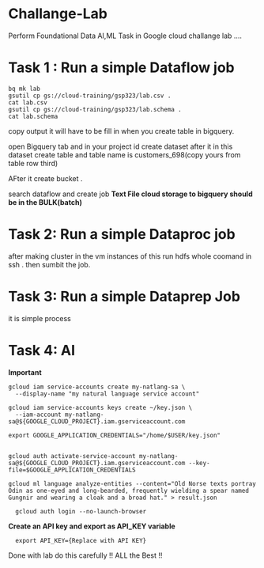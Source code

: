 # Challange-Lab
Perform Foundational Data AI,ML Task in Google cloud challange lab ....

# Task 1 : Run a simple Dataflow job
    bq mk lab
    gsutil cp gs://cloud-training/gsp323/lab.csv .
    cat lab.csv
    gsutil cp gs://cloud-training/gsp323/lab.schema .
    cat lab.schema

copy output it will have to be fill in when you create table in bigquery.

open Bigquery tab and in your project id create dataset <copy name> 
  after it in this dataset create table and table name is customers_698(copy yours from table row third)
  
  AFter it create bucket .
  
  search dataflow and create job **Text File cloud storage to bigquery should be in the BULK(batch)**

  # Task 2: Run a simple Dataproc job 
   after making cluster in the vm instances of this run hdfs whole coomand in ssh .
  then sumbit the job.
  
  
  # Task 3: Run a simple Dataprep Job 
   it is simple process 
  
  
  # Task 4: AI 
  **Important**
  
         
    gcloud iam service-accounts create my-natlang-sa \
      --display-name "my natural language service account"

    gcloud iam service-accounts keys create ~/key.json \
      --iam-account my-natlang-sa@${GOOGLE_CLOUD_PROJECT}.iam.gserviceaccount.com

    export GOOGLE_APPLICATION_CREDENTIALS="/home/$USER/key.json"
  

    gcloud auth activate-service-account my-natlang-sa@${GOOGLE_CLOUD_PROJECT}.iam.gserviceaccount.com --key-file=$GOOGLE_APPLICATION_CREDENTIALS

    gcloud ml language analyze-entities --content="Old Norse texts portray Odin as one-eyed and long-bearded, frequently wielding a spear named Gungnir and wearing a cloak and a broad hat." > result.json
  
      gcloud auth login --no-launch-browser

  
  **Create an API key and export as API_KEY variable**
  
      export API_KEY={Replace with API KEY}
  
  
  Done with lab do this carefully !!
  ALL the Best !!
